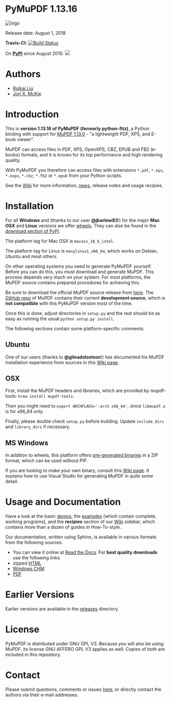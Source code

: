 # PyMuPDF 1.13.16

![logo](https://github.com/rk700/PyMuPDF/blob/master/demo/pymupdf.jpg)

Release date: August 1, 2018

**Travis-CI:** [![Build Status](https://travis-ci.org/rk700/PyMuPDF.svg?branch=master)](https://travis-ci.org/rk700/PyMuPDF)

On **[PyPI](https://pypi.org/project/PyMuPDF)** since August 2015: [![](http://pepy.tech/badge/pymupdf)](http://pepy.tech/project/pymupdf)
# Authors
* [Ruikai Liu](mailto:lrk700@gmail.com)
* [Jorj X. McKie](mailto:jorj.x.mckie@outlook.de)

# Introduction

This is **version 1.13.16 of PyMuPDF (formerly python-fitz)**, a Python binding with support for [MuPDF 1.13.0](http://mupdf.com/) - "a lightweight PDF, XPS, and E-book viewer".

MuPDF can access files in PDF, XPS, OpenXPS, CBZ, EPUB and FB2 (e-books) formats, and it is known for its top performance and high rendering quality.

With PyMuPDF you therefore can access files with extensions ``*.pdf``, ``*.xps``, ``*.oxps``, ``*.cbz``, ``*.fb2`` or ``*.epub`` from your Python scripts.

See the [Wiki](https://github.com/rk700/PyMuPDF/wiki) for more information, [news](https://github.com/rk700/PyMuPDF/wiki/Change-and-News-Log), release notes and usage recipies.

# Installation

For all **Windows** and (thanks to our user **@jbarlow83**!) for the major **Mac OSX** and **Linux** versions we offer [wheels](https://github.com/rk700/PyMuPDF/releases/latest). They can also be found in the [download section of PyPI](https://pypi.org/project/PyMuPDF/#files).

The platform tag for Mac OSX is `macosx_10_6_intel`.

The platform tag for Linux is `manylinux1_x86_64`, which works on Debian, Ubuntu and most others.

On other operating systems you need to generate PyMuPDF yourself. Before you can do this, you must download and generate MuPDF. This process depends very much on your system. For most platforms, the MuPDF source contains prepared procedures for achieving this.

Be sure to download the official MuPDF source release from [here](https://mupdf.com/downloads). The [GitHub repo](https://github.com/ArtifexSoftware/mupdf) of MuPDF contains their current **development source**, which is **not compatible** with this PyMuPDF version most of the time.

Once this is done, adjust directories in ``setup.py`` and the rest should be as easy as running the usual ``python setup.py install``.

The following sections contain some platform-specific comments.

## Ubuntu
One of our users (thanks to **@gileadslostson**!) has documented his MuPDF installation experience from sources in this [Wiki page](https://github.com/rk700/PyMuPDF/wiki/Experience-from-an-Ubuntu-installation).

## OSX
First, install the MuPDF headers and libraries, which are provided by mupdf-tools: ``brew install mupdf-tools``.

Then you might need to ``export ARCHFLAGS='-arch x86_64'``, since ``libmupdf.a`` is for x86_64 only.

Finally, please double check ``setup.py`` before building. Update ``include_dirs`` and ``library_dirs`` if necessary.

## MS Windows

In addition to wheels, this platform offers [pre-generated binaries](https://github.com/JorjMcKie/PyMuPDF-Optional-Material) in a ZIP format, which can be used without PIP.

If you are looking to make your own binary, consult this [Wiki page](https://github.com/rk700/PyMuPDF/wiki/Windows-Binaries-Generation). It explains how to use Visual Studio for generating MuPDF in quite some detail.

# Usage and Documentation
Have a look at the basic [demos](https://github.com/rk700/PyMuPDF/tree/master/demo), the [examples](https://github.com/rk700/PyMuPDF/tree/master/examples) (which contain complete, working programs), and the **recipies** section of our [Wiki](https://github.com/rk700/PyMuPDF/wiki) sidebar, which contains more than a dozen of guides in How-To-style.

Our documentation, written using Sphinx, is available in various formats from the following sources.

* You can view it online at [Read the Docs](https://pymupdf.readthedocs.io/). For **best quality downloads** use the following links.
* zipped [HTML](https://github.com/rk700/PyMuPDF/tree/master/doc/html.zip)
* [Windows CHM](https://github.com/JorjMcKie/PyMuPDF-optional-material/tree/master/doc/PyMuPDF.chm)
* [PDF](https://github.com/rk700/PyMuPDF/tree/master/doc/pymupdf.pdf)

# Earlier Versions
Earlier versions are available in the [releases](https://github.com/rk700/PyMuPDF/releases) directory.

# License
PyMuPDF is distributed under GNU GPL V3. Because you will also be using MuPDF, its license GNU AFFERO GPL V3 applies as well. Copies of both are included in this repository.

# Contact

Please submit questions, comments or issues [here](https://github.com/rk700/PyMuPDF/issues), or directly contact the authors via their e-mail addresses.
